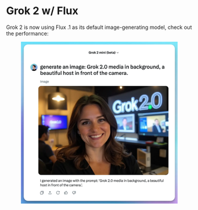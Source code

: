# Grok 2 w/ Flux



Grok 2 is now using Flux .1 as its default image-generating model, check out the performance:

<figure><img src="../../.gitbook/assets/grok 2 image tiny.webp" alt=""><figcaption></figcaption></figure>
